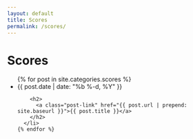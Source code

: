 ```yaml
---
layout: default
title: Scores
permalink: /scores/
---
```


<div class="home">

  <h1 class="page-heading">Scores</h1>

  <ul class="post-list">
    {% for post in site.categories.scores %}
      <li>
        <span class="post-meta">{{ post.date | date: "%b %-d, %Y" }}</span>

        <h2>
          <a class="post-link" href="{{ post.url | prepend: site.baseurl }}">{{ post.title }}</a>
        </h2>
      </li>
    {% endfor %}
  </ul>

</div>